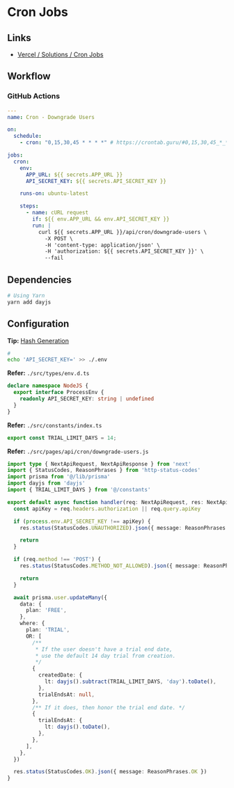 # Cron Jobs

## Links

- [Vercel / Solutions / Cron Jobs](https://vercel.com/docs/concepts/solutions/cron-jobs)

## Workflow

### GitHub Actions

```yml
---
name: Cron - Downgrade Users

on:
  schedule:
    - cron: "0,15,30,45 * * * *" # https://crontab.guru/#0,15,30,45_*_*_*_*

jobs:
  cron:
    env:
      APP_URL: ${{ secrets.APP_URL }}
      API_SECRET_KEY: ${{ secrets.API_SECRET_KEY }}

    runs-on: ubuntu-latest

    steps:
      - name: cURL request
        if: ${{ env.APP_URL && env.API_SECRET_KEY }}
        run: |
          curl ${{ secrets.APP_URL }}/api/cron/downgrade-users \
            -X POST \
            -H 'content-type: application/json' \
            -H 'authorization: ${{ secrets.API_SECRET_KEY }}' \
            --fail
```

## Dependencies

```sh
# Using Yarn
yarn add dayjs
```

## Configuration

**Tip:** [Hash Generation](/hash.md#generate)

```sh
#
echo 'API_SECRET_KEY=' >> ./.env
```

**Refer:** `./src/types/env.d.ts`

```ts
declare namespace NodeJS {
  export interface ProcessEnv {
    readonly API_SECRET_KEY: string | undefined
  }
}
```

**Refer:** `./src/constants/index.ts`

```ts
export const TRIAL_LIMIT_DAYS = 14;
```

**Refer:** `./src/pages/api/cron/downgrade-users.js`

```ts
import type { NextApiRequest, NextApiResponse } from 'next'
import { StatusCodes, ReasonPhrases } from 'http-status-codes'
import prisma from '@/lib/prisma'
import dayjs from 'dayjs'
import { TRIAL_LIMIT_DAYS } from '@/constants'

export default async function handler(req: NextApiRequest, res: NextApiResponse) {
  const apiKey = req.headers.authorization || req.query.apiKey

  if (process.env.API_SECRET_KEY !== apiKey) {
    res.status(StatusCodes.UNAUTHORIZED).json({ message: ReasonPhrases.UNAUTHORIZED })

    return
  }

  if (req.method !== 'POST') {
    res.status(StatusCodes.METHOD_NOT_ALLOWED).json({ message: ReasonPhrases.METHOD_NOT_ALLOWED })

    return
  }

  await prisma.user.updateMany({
    data: {
      plan: 'FREE',
    },
    where: {
      plan: 'TRIAL',
      OR: [
        /**
         * If the user doesn't have a trial end date,
         * use the default 14 day trial from creation.
         */
        {
          createdDate: {
            lt: dayjs().subtract(TRIAL_LIMIT_DAYS, 'day').toDate(),
          },
          trialEndsAt: null,
        },
        /** If it does, then honor the trial end date. */
        {
          trialEndsAt: {
            lt: dayjs().toDate(),
          },
        },
      ],
    },
  })

  res.status(StatusCodes.OK).json({ message: ReasonPhrases.OK })
}
```
